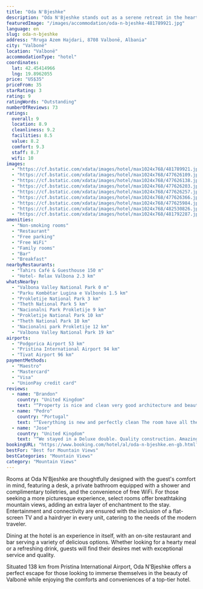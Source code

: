 ```yaml
---
title: "Oda N'Bjeshke"
description: "Oda N'Bjeshke stands out as a serene retreat in the heart of Valbonë, offering guests a unique blend of natural beauty and modern comforts."
featuredImage: "/images/accommodation/oda-n-bjeshke-481789921.jpg"
language: en
slug: oda-n-bjeshke
address: "Rruga Azem Hajdari, 8708 Valbonë, Albania"
city: "Valbonë"
location: "Valbonë"
accommodationType: "hotel"
coordinates:
  lat: 42.45414966
  lng: 19.8962055
price: "US$35"
priceFrom: 35
starRating: 3
rating: 9
ratingWords: "Outstanding"
numberOfReviews: 73
ratings:
  overall: 9
  location: 8.9
  cleanliness: 9.2
  facilities: 8.5
  value: 8.2
  comfort: 9.3
  staff: 8.7
  wifi: 10
images:
  - "https://cf.bstatic.com/xdata/images/hotel/max1024x768/481789921.jpg?k=5f7b44ff26e2aaea66b3000e4cadebe5c4acfe7e10da1db0303eb356a755700d&o=&hp=1"
  - "https://cf.bstatic.com/xdata/images/hotel/max1024x768/477626109.jpg?k=52b4daf62ba39be6e8f4ad05a05a4ca362b0abd2190b1a800255f560470c128a&o=&hp=1"
  - "https://cf.bstatic.com/xdata/images/hotel/max1024x768/477626138.jpg?k=c5c8689b3e55e0d70adfca3a41f4ac05a203074e5111bab5a77535eea9b77341&o=&hp=1"
  - "https://cf.bstatic.com/xdata/images/hotel/max1024x768/477626203.jpg?k=bb078d4ef6bf9a393587c9651a929afe0af7d99c5557465e7b5dac54417f7b42&o=&hp=1"
  - "https://cf.bstatic.com/xdata/images/hotel/max1024x768/477626257.jpg?k=6672fa916abb47a73e9c3f49128c5f4dab66f3a0a4d0ee334327810e9e0bb7fe&o=&hp=1"
  - "https://cf.bstatic.com/xdata/images/hotel/max1024x768/477626366.jpg?k=c376f08abbd4c484a71bf8ada5b53257a66db0e189b21ea539c6d3c82db0b0ce&o=&hp=1"
  - "https://cf.bstatic.com/xdata/images/hotel/max1024x768/477625984.jpg?k=bf12ccbd2b939175e2aaa972d91f8fd9ae4b234ca160617426759e0d6df25a84&o=&hp=1"
  - "https://cf.bstatic.com/xdata/images/hotel/max1024x768/482530826.jpg?k=634e457e0badab3d6efa556190b9324febe53b0e44e11459938eefd3c7ab2687&o=&hp=1"
  - "https://cf.bstatic.com/xdata/images/hotel/max1024x768/481792287.jpg?k=a03db3e154c6237e462961b8be6c73fefba1a4d83c851b0c03174d0abf1a5892&o=&hp=1"
amenities:
  - "Non-smoking rooms"
  - "Restaurant"
  - "Free parking"
  - "Free WiFi"
  - "Family rooms"
  - "Bar"
  - "Breakfast"
nearbyRestaurants:
  - "Tahirs Café & Guesthouse 150 m"
  - "Hotel- Relax Valbona 2.3 km"
whatsNearby:
  - "Valbona Valley National Park 0 m"
  - "Parku Kombëtar Lugina e Valbonës 1.5 km"
  - "Prokletije National Park 3 km"
  - "Theth National Park 5 km"
  - "Nacionalni Park Prokletije 9 km"
  - "Prokletije National Park 10 km"
  - "Theth National Park 10 km"
  - "Nacionalni park Prokletije 12 km"
  - "Valbona Valley National Park 19 km"
airports:
  - "Podgorica Airport 53 km"
  - "Pristina International Airport 94 km"
  - "Tivat Airport 96 km"
paymentMethods:
  - "Maestro"
  - "Mastercard"
  - "Visa"
  - "UnionPay credit card"
reviews:
  - name: "Brandon"
    country: "United Kingdom"
    text: "“Property is nice and clean very good architecture and beautiful wood and stone very stylish rooms modern and traditional”"
  - name: "Pedro"
    country: "Portugal"
    text: "“Everything is new and perfectly clean The room have all the facilities we needed Hosts are very sympathetic”"
  - name: "Jose"
    country: "United Kingdom"
    text: "“We stayed in a Deluxe double. Quality construction. Amazing views from a hotel close to the middle of Valbona. Big room, big comfy bed and nice simple decor. Very hot water 24/7. Great food and a superb wine list. Top floor room was very quite,...”"
bookingURL: "https://www.booking.com/hotel/al/oda-n-bjeshke.en-gb.html?aid=8035640"
bestFor: "Best for Mountain Views"
bestCategories: "Mountain Views"
category: "Mountain Views"
---
```


Rooms at Oda N'Bjeshke are thoughtfully designed with the guest's comfort in mind, featuring a desk, a private bathroom equipped with a shower and complimentary toiletries, and the convenience of free WiFi. For those seeking a more picturesque experience, select rooms offer breathtaking mountain views, adding an extra layer of enchantment to the stay. Entertainment and connectivity are ensured with the inclusion of a flat-screen TV and a hairdryer in every unit, catering to the needs of the modern traveler.

Dining at the hotel is an experience in itself, with an on-site restaurant and bar serving a variety of delicious options. Whether looking for a hearty meal or a refreshing drink, guests will find their desires met with exceptional service and quality.

Situated 138 km from Pristina International Airport, Oda N'Bjeshke offers a perfect escape for those looking to immerse themselves in the beauty of Valbonë while enjoying the comforts and conveniences of a top-tier hotel.